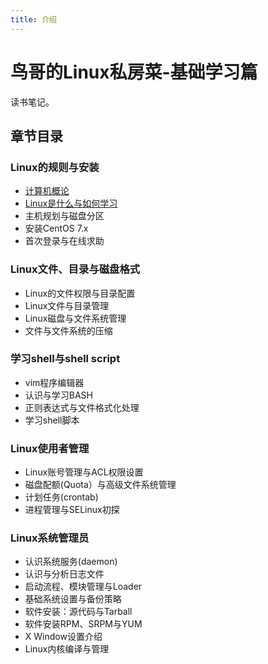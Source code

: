 ```yaml
---
title: 介绍
---
```


# 鸟哥的Linux私房菜-基础学习篇
读书笔记。

## 章节目录

### Linux的规则与安装

* [计算机概论](./计算机概论.md)
* [Linux是什么与如何学习](./Linux是什么与如何学习.md)
* 主机规划与磁盘分区
* 安装CentOS 7.x
* 首次登录与在线求助

### Linux文件、目录与磁盘格式

* Linux的文件权限与目录配置
* Linux文件与目录管理
* Linux磁盘与文件系统管理
* 文件与文件系统的压缩

### 学习shell与shell script

* vim程序编辑器
* 认识与学习BASH
* 正则表达式与文件格式化处理
* 学习shell脚本

### Linux使用者管理

* Linux账号管理与ACL权限设置
* 磁盘配额(Quota）与高级文件系统管理
* 计划任务(crontab)
* 进程管理与SELinux初探

### Linux系统管理员

* 认识系统服务(daemon)
* 认识与分析日志文件
* 启动流程、模块管理与Loader
* 基础系统设置与备份策略
* 软件安装：源代码与Tarball
* 软件安装RPM、SRPM与YUM
* X Window设置介绍
* Linux内核编译与管理